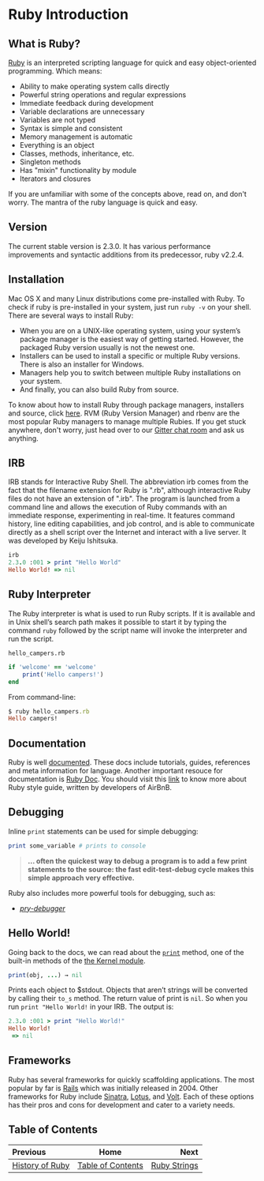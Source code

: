 # Ruby Introduction

## What is Ruby?

[Ruby](Ruby) is an interpreted scripting language for quick and easy object-oriented programming. Which means:

- Ability to make operating system calls directly
- Powerful string operations and regular expressions
- Immediate feedback during development
- Variable declarations are unnecessary
- Variables are not typed
- Syntax is simple and consistent
- Memory management is automatic
- Everything is an object
- Classes, methods, inheritance, etc.
- Singleton methods
- Has "mixin" functionality by module
- Iterators and closures

If you are unfamiliar with some of the concepts above, read on, and don't worry. The mantra of the ruby language is quick and easy.

## Version

The current stable version is 2.3.0. It has various performance improvements and syntactic additions from its predecessor, ruby v2.2.4.

## Installation

 Mac OS X and many Linux distributions come pre-installed with Ruby. To check if ruby is pre-installed in your system, just run `ruby -v` on your shell. There are several ways to install Ruby:

- When you are on a UNIX-like operating system, using your system’s package manager is the easiest way of getting started. However, the packaged Ruby version usually is not the newest one.
- Installers can be used to install a specific or multiple Ruby versions. There is also an installer for Windows.
- Managers help you to switch between multiple Ruby installations on your system.
- And finally, you can also build Ruby from source.

To know about how to install Ruby through package managers, installers and source, click [here](https://www.ruby-lang.org/en/documentation/installation/). RVM (Ruby Version Manager) and rbenv are the most popular Ruby managers to manage multiple Rubies. If you get stuck anywhere, don't worry, just head over to our [Gitter chat room](https://gitter.im/FreeCodeCamp/ruby) and ask us anything.

## IRB

IRB stands for Interactive Ruby Shell. The abbreviation irb comes from the fact that the filename extension for Ruby is ".rb", although interactive Ruby files do not have an extension of ".irb". The program is launched from a command line and allows the execution of Ruby commands with an immediate response, experimenting in real-time. It features command history, line editing capabilities, and job control, and is able to communicate directly as a shell script over the Internet and interact with a live server. It was developed by Keiju Ishitsuka.

```ruby
irb
2.3.0 :001 > print "Hello World"
Hello World! => nil
```

## Ruby Interpreter

The Ruby interpreter is what is used to run Ruby scripts. If it is available and in Unix shell’s search path makes it possible to start it by typing the command `ruby` followed by the script name will invoke the interpreter and run the script.

`hello_campers.rb`

```ruby
if 'welcome' == 'welcome'
    print('Hello campers!')
end
```

From command-line:

```ruby
$ ruby hello_campers.rb
Hello campers!
```
## Documentation

Ruby is well [documented](https://www.ruby-lang.org/en/documentation/). These docs include tutorials, guides, references and meta information for language.
Another important resouce for documentation is [Ruby Doc](http://ruby-doc.org/core-2.3.0/). You should visit this [link](https://github.com/airbnb/ruby) to know more about Ruby style guide, written by developers of AirBnB.

## Debugging

Inline `print` statements can be used for simple debugging:

```ruby
print some_variable # prints to console
```

> **... often the quickest way to debug a program is to add a few print statements to the source: the fast edit-test-debug cycle makes this simple approach very effective.**

Ruby also includes more powerful tools for debugging, such as:
* [*pry-debugger*](https://github.com/nixme/pry-debugger)

## Hello World!

Going back to the docs, we can read about the [`print`](http://ruby-doc.org/core-2.3.0/Kernel.html#method-i-print) method, one of the built-in methods of the [the Kernel module](http://ruby-doc.org/core-2.3.0/Kernel.html).
```ruby
print(obj, ...) → nil
```
Prints each object to $stdout. Objects that aren’t strings will be converted by calling their `to_s` method. The return value of print is `nil`. So when you run ``print "Hello World!`` in your IRB. The output is:

```ruby
2.3.0 :001 > print "Hello World!"
Hello World!
 => nil
```

## Frameworks

Ruby has several frameworks for quickly scaffolding applications. The most popular by far is [Rails](http://rubyonrails.org/) which was initially released in 2004. Other frameworks for Ruby include [Sinatra](http://www.sinatrarb.com/), [Lotus](http://lotusrb.org/), and [Volt](http://voltframework.com/). Each of these options has their pros and cons for development and cater to a variety needs.

## Table of Contents

| Previous | Home | Next |
| :---         |     :---:      |          ---: |
| [History of Ruby](Ruby-History)   | [Table of Contents](Ruby) |  [Ruby Strings](Ruby-Strings)  |
